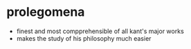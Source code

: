 # prolegomena

- finest and most compprehensible of all kant's major works
- makes the study of his philosophy much easier
